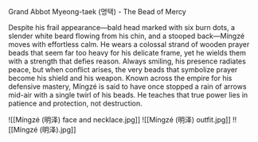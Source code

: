 Grand Abbot Myeong-taek (명택) - The Bead of Mercy

Despite his frail appearance—bald head marked with six burn dots, a slender white beard flowing from his chin, and a stooped back—Míngzé moves with effortless calm. He wears a colossal strand of wooden prayer beads that seem far too heavy for his delicate frame, yet he wields them with a strength that defies reason. Always smiling, his presence radiates peace, but when conflict arises, the very beads that symbolize prayer become his shield and his weapon. Known across the empire for his defensive mastery, Míngzé is said to have once stopped a rain of arrows mid-air with a single twirl of his beads. He teaches that true power lies in patience and protection, not destruction.

![[Míngzé (明泽)  face and necklace.jpg]]
![[Míngzé (明泽)  outfit.jpg]]
!![[Míngzé (明泽).jpg]]